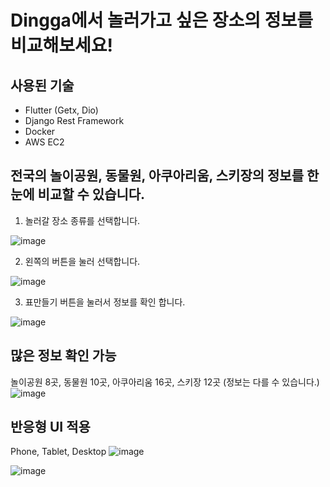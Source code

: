 # Dingga에서 놀러가고 싶은 장소의 정보를 비교해보세요!
## 사용된 기술
- Flutter (Getx, Dio)
- Django Rest Framework
- Docker
- AWS EC2 
## 전국의 놀이공원, 동물원, 아쿠아리움, 스키장의 정보를 한눈에 비교할 수 있습니다.

1. 놀러갈 장소 종류를 선택합니다.

![image](https://github.com/user-attachments/assets/6473407c-4815-4151-b4a5-0bbe665a3766)

2. 왼쪽의 버튼을 눌러 선택합니다.

![image](https://github.com/user-attachments/assets/a02ba3e6-fc59-4a2a-a9bb-429273fe2125)

3. 표만들기 버튼을 눌러서 정보를 확인 합니다.
   
![image](https://github.com/user-attachments/assets/6cab771f-b02a-4c41-ae83-686469ee5acb)

## 많은 정보 확인 가능
놀이공원 8곳, 동물원 10곳, 아쿠아리움 16곳, 스키장 12곳
(정보는 다를 수 있습니다.)
![image](https://github.com/user-attachments/assets/4889f5b3-d52d-4c6e-bcbb-e9b3acd9d64f)

## 반응형 UI 적용
Phone, Tablet, Desktop
![image](https://github.com/user-attachments/assets/988194bb-14a3-454a-b7f6-61638e69242b)

![image](https://github.com/user-attachments/assets/5328ca3a-f4ab-46d6-a9db-68bbdc50ab9c)


